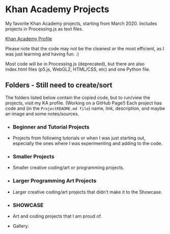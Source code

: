 # Khan Academy Projects
 My favorite Khan Academy projects, starting from March 2020. Includes projects in Processing.js as text files.

  [Khan Academy Profile](https://www.khanacademy.org/profile/kaid_861909786767545381407237/projects)

Please note that the code may not be the cleanest or the most efficient, as I was just learning and having fun. :)

Most code will be in Processing.js (deprecated), but there are also index.html files (p5.js, WebGL2, HTML/CSS, etc) and one Python file.


 ## Folders - Still need to create/sort
  The folders listed below contain the copied code, but to run/view the projects, visit my KA profile. (Working on a GitHub Page!)
  Each project has code and (in the `ProjectREADME.md file`) name, link, description, and maybe an image and some notes/sources.

 - ### Beginner and Tutorial Projects
 - Projects from following tutorials or when I was just starting out, especially the ones where I was experimenting and adding to the code.

 - ### Smaller Projects
 - Smaller creative coding/art or programming projects.

 - ### Larger Programming Art Projects
 - Larger creative coding/art projects that didn't make it to the Showcase.
 
 - ### SHOWCASE
 - Art and coding projects that I am proud of.
 - Gallery:

